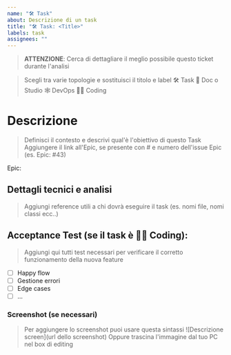 ```yaml
---
name: "🛠️ Task"
about: Descrizione di un task
title: "🛠️ Task: <Title>"
labels: task
assignees: ""
---
```


> **ATTENZIONE**:
> Cerca di dettagliare il meglio possibile questo ticket durante l'analisi

> Scegli tra varie topologie e sostituisci il titolo e label
> 🛠️ Task
> 📃 Doc o Studio
> 🕸️ DevOps
> 👨‍💻 Coding

# Descrizione

> Definisci il contesto e descrivi qual'è l'obiettivo di questo Task
> Aggiungere il link all'Epic, se presente con # e numero dell'issue Epic (es. Epic: #43)

Epic:

## Dettagli tecnici e analisi

> Aggiungi reference utili a chi dovrà eseguire il task (es. nomi file, nomi classi ecc..)

## Acceptance Test (se il task è 👨‍💻 Coding):

> Aggiungi qui tutti test necessari per verificare il corretto funzionamento della nuova feature

- [ ] Happy flow
- [ ] Gestione errori
- [ ] Edge cases
- [ ] ...

### Screenshot (se necessari)

> Per aggiungere lo screenshot puoi usare questa sintassi ![Descrizione screen](url dello screenshot)
> Oppure trascina l'immagine dal tuo PC nel box di editing
